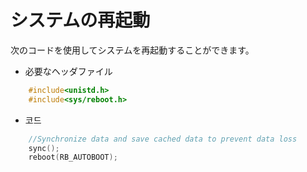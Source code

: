 # システムの再起動
次のコードを使用してシステムを再起動することができます。
* 必要なヘッダファイル
```c++
	#include<unistd.h>
	#include<sys/reboot.h>
```
* 코드
```c++
	//Synchronize data and save cached data to prevent data loss
	sync();
	reboot(RB_AUTOBOOT);
```